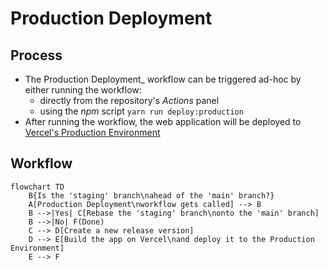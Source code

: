 # Production Deployment

## Process

- The Production Deployment\_ workflow can be triggered ad-hoc by either running the workflow:
  - directly from the repository's _Actions_ panel
  - using the _npm_ script `yarn run deploy:production`
- After running the workflow, the web application will be deployed to [Vercel's Production Environment](https://plnetwork.io/)

## Workflow

```mermaid
flowchart TD
    B{Is the 'staging' branch\nahead of the 'main' branch?}
    A[Production Deployment\nworkflow gets called] --> B
    B -->|Yes| C[Rebase the 'staging' branch\nonto the 'main' branch]
    B -->|No| F(Done)
    C --> D[Create a new release version]
    D --> E[Build the app on Vercel\nand deploy it to the Production Environment]
    E --> F
```
